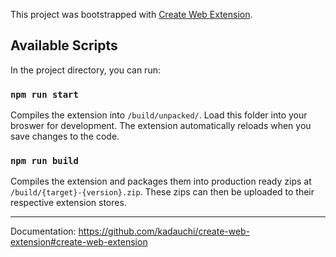 This project was bootstrapped with [Create Web Extension](https://github.com/kadauchi/create-web-extension).

## Available Scripts

In the project directory, you can run:

### `npm run start`

Compiles the extension into `/build/unpacked/`. Load this folder into your broswer for development. The extension automatically reloads when you save changes to the code.

### `npm run build`

Compiles the extension and packages them into production ready zips at `/build/{target}-{version}.zip`. These zips can then be uploaded to their respective extension stores.

---

Documentation: https://github.com/kadauchi/create-web-extension#create-web-extension
